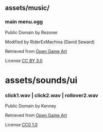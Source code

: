 ## assets/music/
### main menu.ogg

Public Domain by Rezoner

Modified by RiderExMachina (David Seward)

Retrieved from [Open Game Art](https://opengameart.org/content/happy-arcade-tune)

License [CC BY 3.0](http://creativecommons.org/licenses/by/3.0/)

# assets/sounds/ui
### click1.wav | click2.wav | rollover2.wav

Public Domain by Kenney

Retrieved from [Open Game Art](https://opengameart.org/content/51-ui-sound-effects-buttons-switches-and-clicks)

License [CC0 1.0](https://creativecommons.org/publicdomain/zero/1.0/)
